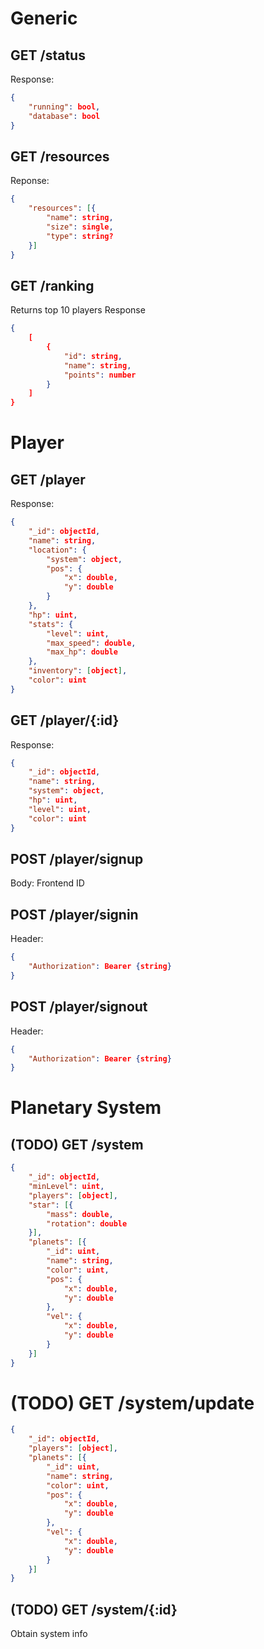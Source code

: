 # Generic
## GET /status
Response:
```json 
{
    "running": bool,
    "database": bool
}
```

## GET /resources
Reponse:
```json
{
    "resources": [{
        "name": string,
        "size": single,
        "type": string?
    }]
}
```

## GET /ranking
Returns top 10 players
Response
```json
{
    [
        {
            "id": string,
            "name": string,
            "points": number
        }
    ]
}
```

# Player
## GET /player
Response:
```json
{
    "_id": objectId,
    "name": string,
    "location": {
        "system": object,
        "pos": {
            "x": double,
            "y": double
        }
    },
    "hp": uint,
    "stats": {
        "level": uint,
        "max_speed": double,
        "max_hp": double
    },
    "inventory": [object],
    "color": uint
}
```

## GET /player/{:id}
Response:
```json
{
    "_id": objectId,
    "name": string,
    "system": object,
    "hp": uint,
    "level": uint,
    "color": uint
}
```

## POST /player/signup
Body: Frontend ID

## POST /player/signin
Header:
```json
{
    "Authorization": Bearer {string}
}
```

## POST /player/signout
Header:
```json
{
    "Authorization": Bearer {string}
}
```

# Planetary System
## (TODO) GET /system
```json
{
    "_id": objectId,
    "minLevel": uint,
    "players": [object],
    "star": [{
        "mass": double,
        "rotation": double
    }],
    "planets": [{
        "_id": uint,
        "name": string,
        "color": uint,
        "pos": {
            "x": double,
            "y": double
        },
        "vel": {
            "x": double,
            "y": double
        }
    }]
}
```

# (TODO) GET /system/update
```json
{
    "_id": objectId,
    "players": [object],
    "planets": [{
        "_id": uint,
        "name": string,
        "color": uint,
        "pos": {
            "x": double,
            "y": double
        },
        "vel": {
            "x": double,
            "y": double
        }
    }]
}
```

## (TODO) GET /system/{:id}
Obtain system info